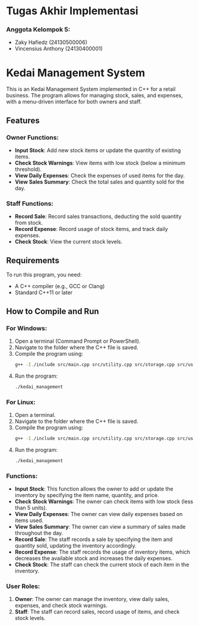 # Tugas Akhir Implementasi

### Anggota Kelompok 5:
- Zaky Hafiedz (24130500006)
- Vincensius Anthony (24130400001)


# Kedai Management System

This is an Kedai Management System implemented in C++ for a retail business. The program allows for managing stock, sales, and expenses, with a menu-driven interface for both owners and staff.

## Features

### Owner Functions:
- **Input Stock**: Add new stock items or update the quantity of existing items.
- **Check Stock Warnings**: View items with low stock (below a minimum threshold).
- **View Daily Expenses**: Check the expenses of used items for the day.
- **View Sales Summary**: Check the total sales and quantity sold for the day.

### Staff Functions:
- **Record Sale**: Record sales transactions, deducting the sold quantity from stock.
- **Record Expense**: Record usage of stock items, and track daily expenses.
- **Check Stock**: View the current stock levels.

## Requirements

To run this program, you need:
- A C++ compiler (e.g., GCC or Clang)
- Standard C++11 or later

## How to Compile and Run

### For Windows:
1. Open a terminal (Command Prompt or PowerShell).
2. Navigate to the folder where the C++ file is saved.
3. Compile the program using:
    ```bash
    g++ -I./include src/main.cpp src/utility.cpp src/storage.cpp src/userMenu.cpp -o kedai_management
    ```
4. Run the program:
    ```bash
    ./kedai_management
    ```

### For Linux:
1. Open a terminal.
2. Navigate to the folder where the C++ file is saved.
3. Compile the program using:
    ```bash
    g++ -I./include src/main.cpp src/utility.cpp src/storage.cpp src/userMenu.cpp -o kedai_management
    ```
4. Run the program:
    ```bash
    ./kedai_management
    ```

### Functions:
- **Input Stock**: This function allows the owner to add or update the inventory by specifying the item name, quantity, and price.
- **Check Stock Warnings**: The owner can check items with low stock (less than 5 units).
- **View Daily Expenses**: The owner can view daily expenses based on items used.
- **View Sales Summary**: The owner can view a summary of sales made throughout the day.
- **Record Sale**: The staff records a sale by specifying the item and quantity sold, updating the inventory accordingly.
- **Record Expense**: The staff records the usage of inventory items, which decreases the available stock and increases the daily expenses.
- **Check Stock**: The staff can check the current stock of each item in the inventory.

### User Roles:
1. **Owner**: The owner can manage the inventory, view daily sales, expenses, and check stock warnings.
2. **Staff**: The staff can record sales, record usage of items, and check stock levels.
